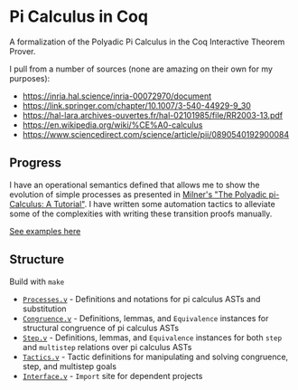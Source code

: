 # Pi Calculus in Coq

A formalization of the Polyadic Pi Calculus in the Coq Interactive Theorem Prover.

I pull from a number of sources (none are amazing on their own for my purposes):

- https://inria.hal.science/inria-00072970/document
- https://link.springer.com/chapter/10.1007/3-540-44929-9_30
- https://hal-lara.archives-ouvertes.fr/hal-02101985/file/RR2003-13.pdf
- https://en.wikipedia.org/wiki/%CE%A0-calculus
- https://www.sciencedirect.com/science/article/pii/0890540192900084

## Progress

I have an operational semantics defined that allows me to show the evolution of simple processes as presented in [Milner's "The Polyadic pi-Calculus: A Tutorial"](http://www.lfcs.inf.ed.ac.uk/reports/91/ECS-LFCS-91-180/).
I have written some automation tactics to alleviate some of the complexities with writing these transition proofs manually.

[See examples here](./Examples.v)

## Structure

Build with `make`

- [`Processes.v`](./Processes.v) - Definitions and notations for pi calculus ASTs and substitution
- [`Congruence.v`](./Congruence.v) - Definitions, lemmas, and `Equivalence` instances for structural congruence of pi calculus ASTs
- [`Step.v`](./Step.v) - Definitions, lemmas, and `Equivalence` instances for both `step` and `multistep` relations over pi calculus ASTs
- [`Tactics.v`](./Tactics.v) - Tactic definitions for manipulating and solving congruence, step, and multistep goals
- [`Interface.v`](./Interface.v) - `Import` site for dependent projects
